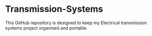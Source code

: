 # Transmission-Systems
This GitHub repository is designed to keep my Electrical transmission systems project organised and portable.
